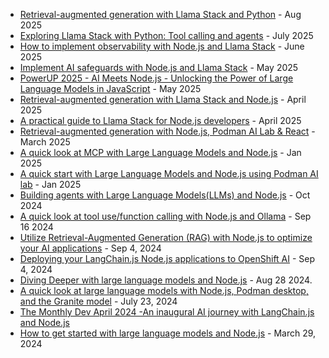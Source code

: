 * [Retrieval-augmented generation with Llama Stack and Python](https://developers.redhat.com/articles/2025/08/05/retrieval-augmented-generation-llama-stack-and-python) - Aug 2025
* [Exploring Llama Stack with Python: Tool calling and agents](https://developers.redhat.com/articles/2025/07/15/exploring-llama-stack-python-tool-calling-and-agents) - July 2025
* [How to implement observability with Node.js and Llama Stack](https://developers.redhat.com/articles/2025/06/12/how-implement-observability-nodejs-and-llama-stack) - June 2025
* [Implement AI safeguards with Node.js and Llama Stack](https://developers.redhat.com/articles/2025/05/28/implement-ai-safeguards-nodejs-and-llama-stack) - May 2025
* [PowerUP 2025 - AI Meets Node.js - Unlocking the Power of Large Language Models in JavaScript](https://github.com/mhdawson/presentations/blob/main/2025/PowerUp-2025-AI_Meets_Nodejs_Unlocking_the_Power_of_Large_Language_Models_in_JavaScript.pdf) - May 2025
* [Retrieval-augmented generation with Llama Stack and Node.js](https://developers.redhat.com/articles/2025/04/30/retrieval-augmented-generation-llama-stack-and-nodejs) - April 2025
* [A practical guide to Llama Stack for Node.js developers](https://developers.redhat.com/articles/2025/04/02/practical-guide-llama-stack-nodejs-developers) - April 2025
* [Retrieval-augmented generation with Node.js, Podman AI Lab & React](https://developers.redhat.com/articles/2025/03/10/retrieval-augmented-generation-nodejs-podman-ai-lab-react) - March 2025
* [A quick look at MCP with Large Language Models and Node.js](https://developers.redhat.com/blog/2025/01/22/quick-look-mcp-large-language-models-and-nodejs) - Jan 2025
* [A quick start with Large Language Models and Node.js using Podman AI lab](https://developers.redhat.com/blog/2025/01/10/quick-start-large-language-models-and-nodejs-using-podman-ai-lab) - Jan 2025
* [Building agents with Large Language Models(LLMs) and Node.js](https://developers.redhat.com/blog/2024/10/25/building-agents-large-language-modelsllms-and-nodejs) - Oct 2024
* [A quick look at tool use/function calling with Node.js and Ollama](https://developers.redhat.com/blog/2024/09/10/quick-look-tool-usefunction-calling-nodejs-and-ollama) - Sep 16 2024
* [Utilize Retrieval-Augmented Generation (RAG) with Node.js to optimize your AI applications](https://developers.redhat.com/learn/openshift/utilize-retrieval-augmented-generation-rag-nodejs-optimize-your-ai-applications) - Sep 4, 2024
* [Deploying your LangChain.js Node.js applications to OpenShift AI](https://developers.redhat.com/learn/openshift/deploying-your-langchainjs-nodejs-applications-openshift-ai) - Sep 4, 2024
* [Diving Deeper with large language models and Node.js](https://developers.redhat.com/learn/diving-deeper-large-language-models-and-nodejs) - Aug 28 2024.
* [A quick look at large language models with Node.js, Podman desktop, and the Granite model](https://developers.redhat.com/articles/2024/07/22/quick-look-large-language-models-nodejs-podman-desktop-and-granite-model) - July 23, 2024
* [The Monthly Dev April 2024 -An inaugural AI journey with LangChain.js and Node.js](https://www.youtube.com/watch?v=cwq7UKWxOoU)
* [How to get started with large language models and Node.js]( https://developers.redhat.com/learning/learn:openshift:how-get-started-large-language-models-and-nodejs) - March 29, 2024

